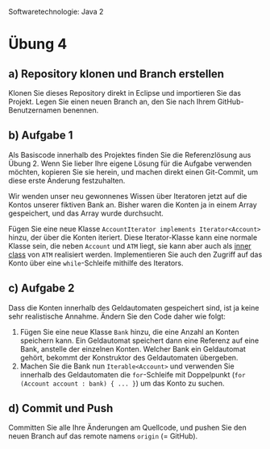 Softwaretechnologie: Java 2

# Übung 4


## a) Repository klonen und Branch erstellen

Klonen Sie dieses Repository direkt in Eclipse und importieren Sie das Projekt. Legen Sie einen neuen Branch an, den Sie nach Ihrem GitHub-Benutzernamen benennen.

## b) Aufgabe 1

Als Basiscode innerhalb des Projektes finden Sie die Referenzlösung aus Übung 2. Wenn Sie lieber Ihre eigene Lösung für die Aufgabe verwenden möchten, kopieren Sie sie herein, und machen direkt einen Git-Commit, um diese erste Änderung festzuhalten.

Wir wenden unser neu gewonnenes Wissen über Iteratoren jetzt auf die Kontos unserer fiktiven Bank an. Bisher waren die Konten ja in einem Array gespeichert, und das Array wurde durchsucht. 

Fügen Sie eine neue Klasse `AccountIterator implements Iterator<Account>` hinzu, der über die Konten iteriert. Diese Iterator-Klasse kann eine normale Klasse sein, die neben `Account` und `ATM` liegt, sie kann aber auch als [inner class](https://dh-cologne.github.io/java-wegweiser/articles/Innere-und-anonyme-Klassen.html) von `ATM` realisiert werden. Implementieren Sie auch den Zugriff auf das Konto über eine `while`-Schleife mithilfe des Iterators.	

## c) Aufgabe 2

Dass die Konten innerhalb des Geldautomaten gespeichert sind, ist ja keine sehr realistische Annahme. Ändern Sie den Code daher wie folgt:

1. Fügen Sie eine neue Klasse `Bank` hinzu, die eine Anzahl an Konten speichern kann. Ein Geldautomat speichert dann eine Referenz auf eine Bank, anstelle der einzelnen Konten. Welcher Bank ein Geldautomat gehört, bekommt der Konstruktor des Geldautomaten übergeben. 
2. Machen Sie die Bank nun `Iterable<Account>` und verwenden Sie innerhalb des Geldautomaten die `for`-Schleife mit Doppelpunkt (`for (Account account : bank) { ... }`) um das Konto zu suchen.

## d) Commit und Push
Committen Sie alle Ihre Änderungen am Quellcode, und pushen Sie den neuen Branch auf das remote namens `origin` (= GitHub). 
